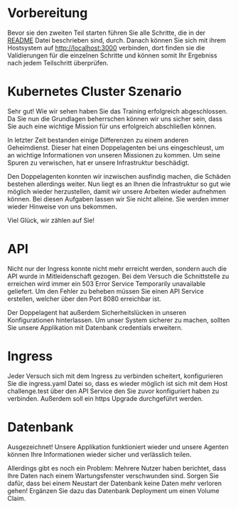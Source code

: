 # Vorbereitung
Bevor sie den zweiten Teil starten führen Sie alle Schritte, die in der [README](../../README.md) Datei beschrieben sind, durch. Danach können Sie sich mit ihrem Hostsystem auf <http://localhost:3000> verbinden, dort finden sie die Validierungen für die einzelnen Schritte und können somit Ihr Ergebniss nach jedem Teilschritt überprüfen. 

# Kubernetes Cluster Szenario

Sehr gut! Wie wir sehen haben Sie das Training erfolgreich abgeschlossen. Da Sie nun die Grundlagen beherrschen können wir uns sicher sein, dass Sie auch eine wichtige Mission für uns erfolgreich abschließen können.

In letzter Zeit bestanden einige Differenzen zu einem anderen Geheimdienst. Dieser hat einen Doppelagenten bei uns eingeschleust, um an wichtige Informationen von unseren Missionen zu kommen. Um seine Spuren zu verwischen, hat er unsere Infrastruktur beschädigt. 

Den Doppelagenten konnten wir inzwischen ausfindig machen, die Schäden bestehen allerdings weiter. Nun liegt es an Ihnen die Infrastruktur so gut wie möglich wieder herzustellen, damit wir unsere Arbeiten wieder aufnehmen können. Bei diesen Aufgaben lassen wir Sie nicht alleine. Sie werden immer wieder Hinweise von uns bekommen. 

Viel Glück, wir zählen auf Sie!
# API

Nicht nur der Ingress konnte nicht mehr erreicht werden, sondern auch die API wurde in Mitleidenschaft gezogen. Bei dem Versuch die Schnittstelle zu erreichen wird immer ein 503 Error Service Temporarily unavailable geliefert. Um den Fehler zu beheben müssen Sie einen API Service erstellen, welcher über den Port 8080 erreichbar ist.  

Der Doppelagent hat außerdem Sicherheitslücken in unseren Konfigurationen hinterlassen. Um unser System sicherer zu machen, sollten Sie unsere Applikation 
mit Datenbank credentials erweitern.

# Ingress

Jeder Versuch sich mit dem Ingress zu verbinden scheitert, konfigurieren Sie die ingress.yaml Datei so, dass es wieder möglich ist sich mit dem Host challenge.test über den API Service den Sie zuvor konfiguriert haben zu verbinden. 
Außerdem soll ein https Upgrade durchgeführt werden.

# Datenbank

Ausgezeichnet! Unsere Applikation funktioniert wieder und unsere Agenten können Ihre Informationen wieder sicher und verlässlich teilen.

Allerdings gibt es noch ein Problem: Mehrere Nutzer haben berichtet, dass Ihre Daten nach einem Wartungsfenster verschwunden sind. Sorgen Sie dafür, dass bei einem Neustart der Datenbank keine Daten mehr verloren gehen! Ergänzen Sie dazu das Datenbank Deployment um einen Volume Claim. 